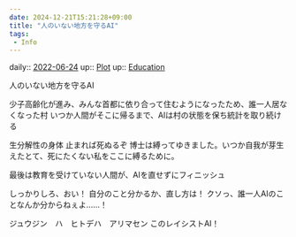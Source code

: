 ```yaml
---
date: 2024-12-21T15:21:28+09:00
title: "人のいない地方を守るAI"
tags:
 - Info
---
```


daily:: [2022-06-24](Daily_Note/2022-06-24.md)
up:: [Plot](../Bar/Novel/Chaos/Plot.md)
up:: [Education](../Bar/Novel/Topics/Education.md)

人のいない地方を守るAI

少子高齢化が進み、みんな首都に依り合って住むようになったため、誰一人居なくなった村
いつか人間がそこに帰るまで、AIは村の状態を保ち統計を取り続ける

生分解性の身体
止まれば死ぬるぞ
博士は縛ってゆきました。いつか自我が芽生えたとて、死にたくない私をここに縛るために。

最後は教育を受けていない人間が、AIを直せずにフィニッシュ

しっかりしろ、おい！
自分のこと分かるか、直し方は！
クソっ、誰一人AIのことなんか分からねぇよ……！



ジュウジン　ハ　ヒトデハ　アリマセン
このレイシストAI！